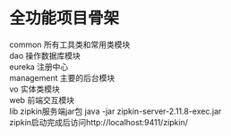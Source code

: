 <h1>  全功能项目骨架</h1>
  common   所有工具类和常用类模块</br>
  dao   操作数据库模块</br>
  eureka  注册中心 </br>
  management  主要的后台模块</br>
  vo      实体类模块</br>
  web     前端交互模块</br>
  lib     zipkin服务端jar包 java -jar zipkin-server-2.11.8-exec.jar</br>
          zipkin启动完成后访问http://localhost:9411/zipkin/